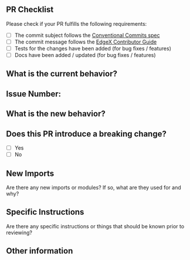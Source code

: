 ## PR Checklist
Please check if your PR fulfills the following requirements:

- [ ] The commit subject follows the [Conventional Commits spec](https://github.com/zeke/semantic-pull-requests)
- [ ] The commit message follows the [EdgeX Contributor Guide](https://wiki.edgexfoundry.org/display/FA/Contributor%27s+Guide)
- [ ] Tests for the changes have been added (for bug fixes / features)
- [ ] Docs have been added / updated (for bug fixes / features)

<!-- If your build fails due to your commit message not passing the build checks, please review the guidelines here: https://github.com/edgexfoundry/edgex-examples/blob/master/.github/CONTRIBUTING.md -->

## What is the current behavior?
<!-- Please describe the current behavior and link to a relevant issue. -->


## Issue Number:


## What is the new behavior?


## Does this PR introduce a breaking change?
<!-- If this PR contains a breaking change, please describe the impact and migration path for existing applications below. -->

- [ ] Yes
- [ ] No

## New Imports
Are there any new imports or modules? If so, what are they used for and why?


## Specific Instructions
Are there any specific instructions or things that should be known prior to reviewing?


## Other information